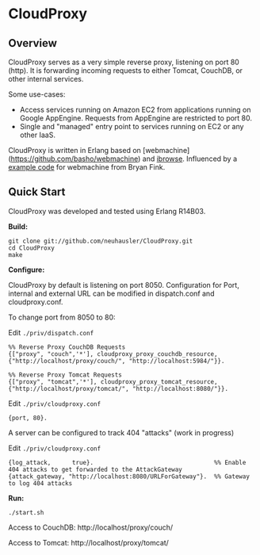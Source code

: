 # CloudProxy

## Overview

CloudProxy serves as a very simple reverse proxy, listening on port 80 (http). It is forwarding incoming requests to either Tomcat, CouchDB, or other internal services.

Some use-cases:

 * Access services running on Amazon EC2 from applications running on Google AppEngine. Requests from AppEngine are restricted to port 80.
 * Single and "managed" entry point to services running on EC2 or any other IaaS.

CloudProxy is written in Erlang based on [webmachine] (https://github.com/basho/webmachine) and [ibrowse](https://github.com/cmullaparthi/ibrowse/).
Influenced by a [example code](https://bitbucket.org/bryan/wmexamples/) for webmachine from Bryan Fink. 


## Quick Start

CloudProxy was developed and tested using Erlang R14B03.

**Build:**

```
git clone git://github.com/neuhausler/CloudProxy.git
cd CloudProxy
make
```

**Configure:**

CloudProxy by default is listening on port 8050. Configuration for Port, internal and external URL can be modified in dispatch.conf and cloudproxy.conf.

To change port from 8050 to 80:

Edit `./priv/dispatch.conf`

```
%% Reverse Proxy CouchDB Requests
{["proxy", "couch",'*'], cloudproxy_proxy_couchdb_resource, {"http://localhost/proxy/couch/", "http://localhost:5984/"}}.

%% Reverse Proxy Tomcat Requests
{["proxy", "tomcat",'*'], cloudproxy_proxy_tomcat_resource, {"http://localhost/proxy/tomcat/", "http://localhost:8080/"}}.
```


Edit `./priv/cloudproxy.conf`

```
{port, 80}.
```

A server can be configured to track 404 "attacks" (work in progress)

Edit `./priv/cloudproxy.conf`

```
{log_attack,      true}.                                  %% Enable 404 attacks to get forwarded to the AttackGateway
{attack_gateway, "http://localhost:8080/URLForGateway"}.  %% Gateway to log 404 attacks
```


**Run:**

```
./start.sh
```

Access to CouchDB: http://localhost/proxy/couch/

Access to Tomcat:  http://localhost/proxy/tomcat/



